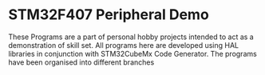# STM32F407 Peripheral Demo
These Programs are a part of personal hobby projects intended to act as a demonstration of skill set.
All programs here are developed using HAL libraries in conjunction with STM32CubeMx Code Generator.
The programs have been organised into different branches
